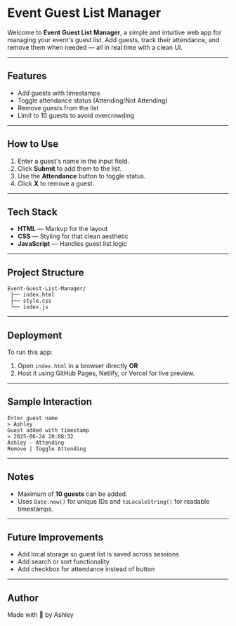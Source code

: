 #  Event Guest List Manager

Welcome to **Event Guest List Manager**, a simple and intuitive web app for managing your event's guest list. Add guests, track their attendance, and remove them when needed — all in real time with a clean UI.

---

## Features

-  Add guests with timestamps
-  Toggle attendance status (Attending/Not Attending)
-  Remove guests from the list
-  Limit to 10 guests to avoid overcrowding

---

## How to Use

1. Enter a guest's name in the input field.
2. Click **Submit** to add them to the list.
3. Use the **Attendance** button to toggle status.
4. Click **X** to remove a guest.

---

## Tech Stack

- **HTML** — Markup for the layout
- **CSS** — Styling for that clean aesthetic
- **JavaScript** — Handles guest list logic

---


## Project Structure

```
Event-Guest-List-Manager/
 ├── index.html
 ├── style.css
 └── index.js
```


---

## Deployment

To run this app:

1. Open `index.html` in a browser directly **OR**
2. Host it using GitHub Pages, Netlify, or Vercel for live preview.

---


## Sample Interaction

```
Enter guest name
> Ashley
Guest added with timestamp
> 2025-06-24 20:08:32
Ashley — Attending
Remove | Toggle Attending
```

---

## Notes

- Maximum of **10 guests** can be added.
- Uses `Date.now()` for unique IDs and `toLocaleString()` for readable timestamps.

---

## Future Improvements

- Add local storage so guest list is saved across sessions
- Add search or sort functionality
- Add checkbox for attendance instead of button

---

## Author

Made with 💛 by Ashley
